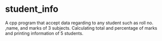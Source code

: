 # student_info
A cpp program that accept data regarding to any student such as roll no. ,name, and marks of 3 subjects. Calculating total and percentage of marks and printing information of 5 students. 
